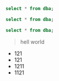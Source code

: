 
```sql
select * from dba;
```


```sql
select * from dba;
```

```sql
select * from dba;
```

> hell world

- 121
- 121
- 1211
- 1121


